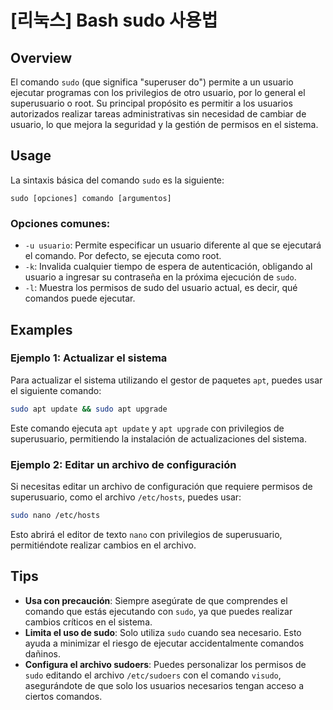 # [리눅스] Bash sudo 사용법

## Overview
El comando `sudo` (que significa "superuser do") permite a un usuario ejecutar programas con los privilegios de otro usuario, por lo general el superusuario o root. Su principal propósito es permitir a los usuarios autorizados realizar tareas administrativas sin necesidad de cambiar de usuario, lo que mejora la seguridad y la gestión de permisos en el sistema.

## Usage
La sintaxis básica del comando `sudo` es la siguiente:

```
sudo [opciones] comando [argumentos]
```

### Opciones comunes:
- `-u usuario`: Permite especificar un usuario diferente al que se ejecutará el comando. Por defecto, se ejecuta como root.
- `-k`: Invalida cualquier tiempo de espera de autenticación, obligando al usuario a ingresar su contraseña en la próxima ejecución de `sudo`.
- `-l`: Muestra los permisos de sudo del usuario actual, es decir, qué comandos puede ejecutar.

## Examples
### Ejemplo 1: Actualizar el sistema
Para actualizar el sistema utilizando el gestor de paquetes `apt`, puedes usar el siguiente comando:

```bash
sudo apt update && sudo apt upgrade
```

Este comando ejecuta `apt update` y `apt upgrade` con privilegios de superusuario, permitiendo la instalación de actualizaciones del sistema.

### Ejemplo 2: Editar un archivo de configuración
Si necesitas editar un archivo de configuración que requiere permisos de superusuario, como el archivo `/etc/hosts`, puedes usar:

```bash
sudo nano /etc/hosts
```

Esto abrirá el editor de texto `nano` con privilegios de superusuario, permitiéndote realizar cambios en el archivo.

## Tips
- **Usa con precaución**: Siempre asegúrate de que comprendes el comando que estás ejecutando con `sudo`, ya que puedes realizar cambios críticos en el sistema.
- **Limita el uso de sudo**: Solo utiliza `sudo` cuando sea necesario. Esto ayuda a minimizar el riesgo de ejecutar accidentalmente comandos dañinos.
- **Configura el archivo sudoers**: Puedes personalizar los permisos de `sudo` editando el archivo `/etc/sudoers` con el comando `visudo`, asegurándote de que solo los usuarios necesarios tengan acceso a ciertos comandos.